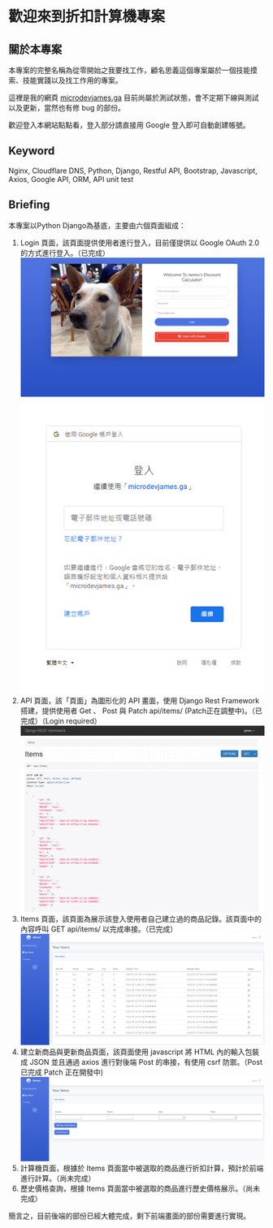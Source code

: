 # 歡迎來到折扣計算機專案

## 關於本專案

本專案的完整名稱為從零開始之我要找工作，顧名思義這個專案屬於一個技能摸索、技能實踐以及找工作用的專案。

這裡是我的網頁 [microdevjames.ga] 目前尚屬於測試狀態，會不定期下線與測試以及更新，當然也有修 bug 的部份。

歡迎登入本網站點點看，登入部分請直接用 Google 登入即可自動創建帳號。

## Keyword

Nginx, Cloudflare DNS, Python, Django, Restful API, Bootstrap, Javascript, Axios, Google API, ORM, API unit test

## Briefing

本專案以Python Django為基底，主要由六個頁面組成：

1. Login 頁面，該頁面提供使用者進行登入，目前僅提供以 Google OAuth 2.0 的方式進行登入。（已完成）
   ![loginPage](img/loginpage.png)
   ![googleLogin](img/googlelogin.png)
2. API 頁面，該「頁面」為圖形化的 API 畫面，使用 Django Rest Framework 搭建，提供使用者 Get 、 Post 與 Patch api/items/ (Patch正在調整中)。（已完成）（Login required）
   ![rest api framework1](img/rest_api_framework1.png)
3. Items 頁面，該頁面為展示該登入使用者自己建立過的商品記錄。該頁面中的內容呼叫 GET api/items/ 以完成串接。（已完成）
   ![itmes](img/listitems.png)
4. 建立新商品與更新商品頁面，該頁面使用 javascript 將 HTML 內的輸入包裝成 JSON 並且通過 axios 進行對後端 Post 的串接，有使用 csrf 防禦。（Post 已完成 Patch 正在開發中)
   ![additems](img/additems.png)
5. 計算機頁面，根據於 Items 頁面當中被選取的商品進行折扣計算，預計於前端進行計算。（尚未完成）
6. 歷史價格查詢，根據 Items 頁面當中被選取的商品進行歷史價格展示。（尚未完成）

簡言之，目前後端的部份已經大體完成，剩下前端畫面的部份需要進行實現。

[microdevjames.ga]:http://microdevjames.ga